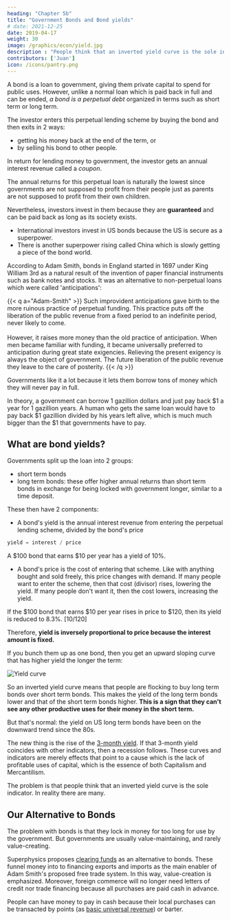 ```yaml
---
heading: "Chapter 5b"
title: "Government Bonds and Bond yields"
# date: 2021-12-25
date: 2019-04-17
weight: 30
image: /graphics/econ/yield.jpg
description : "People think that an inverted yield curve is the sole indicator of a coming crisis. In reality there are many."
contributors: ['Juan']
icon: /icons/pantry.png
---
```



<!-- To understand the inverted yield curve, we have to understand [the nature of bonds](https://www.bloomberg.com/news/articles/2018-12-23/five-charts-showing-why-chinese-bonds-will-lure-foreign-buyers).
 -->


A bond is a loan to government, giving them private capital to spend for public uses. However, unlike a normal loan which is paid back in full and can be ended, *a bond is a perpetual debt* organized in terms such as short term or long term. 

The investor enters this perpetual lending scheme by buying the bond and then exits in 2 ways:
- getting his money back at the end of the term, or
- by selling his bond to other people.

In return for lending money to government, the investor gets an annual interest revenue called a *coupon*.

The annual returns for this perpetual loan is naturally the lowest since governments are not supposed to profit from their people just as parents are not supposed to profit from their own children. 

Nevertheless, investors invest in them because they are **guaranteed** and can be paid back as long as its society exists. 
- International investors invest in US bonds because the US is secure as a superpower. 
- There is another superpower rising called China which is slowly getting a piece of the bond world.

According to Adam Smith, bonds in England started in 1697 under King William 3rd as a natural result of the invention of paper financial instruments such as bank notes and stocks. It was an alternative to non-perpetual loans which were called 'anticipations':

{{< q a="Adam-Smith" >}}
Such improvident anticipations gave birth to the more ruinous practice of perpetual funding. This practice puts off the liberation of the public revenue from a fixed period to an indefinite period, never likely to come.<br><br> However, it raises more money than the old practice of anticipation. When men became familiar with funding, it became universally preferred to anticipation during great state exigencies. Relieving the present exigency is always the object of government. The future liberation of the public revenue they leave to the care of posterity.
{{< /q >}}

Governments like it a lot because it lets them borrow tons of money which they will never pay in full. 

In theory, a government can borrow 1 gazillion dollars and just pay back $1 a year for 1 gazillion years. A human who gets the same loan would have to pay back $1 gazillion divided by his years left alive, which is much much bigger than the $1 that governments have to pay. 


## What are bond yields?

Governments split up the loan into 2 groups:

- short term bonds
- long term bonds: these offer higher annual returns than short term bonds in exchange for being locked with government longer, similar to a time deposit.

These then have 2 components:

- A bond's yield is the annual interest revenue from entering the perpetual lending scheme, divided by the bond's price

```elixir
yield = interest / price
```
A $100 bond that earns $10 per year has a yield of 10%. 


- A bond's price is the cost of entering that scheme. Like with anything bought and sold freely, this price changes with demand. If many people want to enter the scheme, then that cost (divisor) rises, lowering the yield. If many people don't want it, then the cost lowers, increasing the yield.

If the $100 bond that earns $10 per year rises in price to $120, then its yield is reduced to 8.3%. [10/120]

Therefore, **yield is inversely proportional to price because the interest amount is fixed.**


If you bunch them up as one bond, then you get an upward sloping curve that has higher yield the longer the term:

![Yield curve](https://sorasystem.sirv.com/charts/yield.jpg)

So an inverted yield curve means that people are flocking to buy long term bonds over short term bonds. This makes the yield of the long term bonds lower and that of the short term bonds higher. **This is a sign that they can't see any other productive uses for their money in the short term.** 

But that's normal: the yield on US long term bonds have been on the downward trend since the 80s. <!-- so its low yield is nothing new. --> 

The new thing is the rise of the [3-month yield](https://www.cnbc.com/qs/?symbol=US3M). If that 3-month yield coincides with other indicators, then a recession follows. These curves and indicators are merely effects that point to a cause which is the lack of profitable uses of capital, which is the essence of both Capitalism and Mercantilism.

The problem is that people think that an inverted yield curve is the sole indicator. In reality there are many. 


## Our Alternative to Bonds

The problem with bonds is that they lock in money for too long for use by the government. But governments are usually value-maintaining, and rarely value-creating.  

Superphysics proposes [clearing funds](/research/schumacher/pool-clearing/part-1) as an alternative to bonds. These funnel money into to financing exports and imports as the main enabler of Adam Smith's proposed free trade system. In this way, value-creation is emphasized. Moreover, foreign commerce will no longer need letters of credit nor trade financing because all purchases are paid cash in advance. 

People can have money to pay in cash because their local purchases can be transacted by points (as [basic universal revenue](/social/economics/principles/part-1/chapter-03b/)) or barter.


<!-- replaces bonds with  My research is into what is the basket of key indicators that can best predict such crises, building on the data that Adam Smith established (his data set starts in the 13th century, which I continued). It has predicted a future crisis year since all these indicators come from factors or causes that are cyclical in nature. The economic crisis periods in human history are when all these cycles coincide to create a perfect storm.
 -->
 